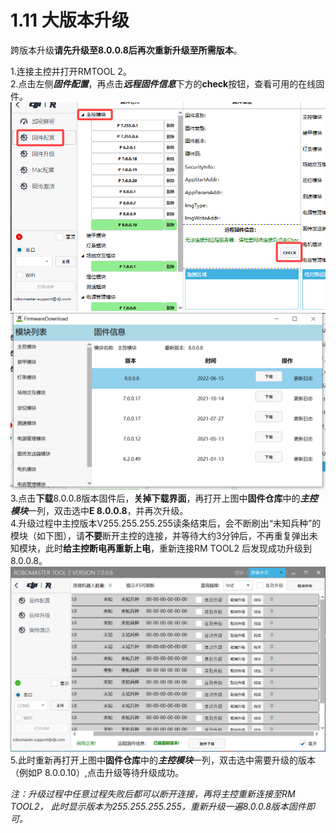 # 1.11 大版本升级

跨版本升级**请先升级至8.0.0.8后再次重新升级至所需版本**。

1.连接主控并打开RMTOOL 2。<br>
2.点击左侧***固件配置***，再点击***远程固件信息***下方的**check**按钮，查看可用的在线固件。<br>
![](A15.png)  
![](A16.png)  
3.点击**下载**8.0.0.8版本固件后，**关掉下载界面**，再打开上图中**固件仓库**中的***主控模块***一列，双击选中**E 8.0.0.8**，并再次升级。<br>
4.升级过程中主控版本V255.255.255.255读条结束后，会不断刷出“未知兵种”的模块（如下图），请**不要**断开主控的连接，并等待大约3分钟后，不再重复弹出未知模块，此时**给主控断电再重新上电**，重新连接RM TOOL2 后发现成功升级到8.0.0.8。
![](A17.png)  
5.此时重新再打开上图中**固件仓库**中的***主控模块***一列，双击选中需要升级的版本（例如P 8.0.0.10）,点击升级等待升级成功。  

*注：升级过程中任意过程失败后都可以断开连接，再将主控重新连接至RM TOOL2， 此时显示版本为255.255.255.255，重新升级一遍8.0.0.8版本固件即可。*
